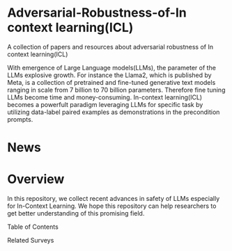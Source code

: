 # Adversarial-Robustness-of-In context learning(ICL)

A collection of papers and resources about adversarial robustness of In context learning(ICL)

With emergence of Large Language models(LLMs), the parameter of the LLMs explosive growth. For instance the Llama2, which is published by Meta, is a collection of pretrained and fine-tuned generative text models ranging in scale from 7 billion to 70 billion parameters. Therefore fine tuning LLMs become time and money-consuming. In-context learning(ICL) becomes a powerfult paradigm leveraging LLMs for specific task by utilizing data-label paired examples as demonstrations in the precondition prompts.

# News

# Overview
In this repository, we collect recent advances in safety of LLMs especially for In-Context Learning. 
We hope this repository can help researchers to get better understanding of this promising field.

Table of Contents

Related Surveys
